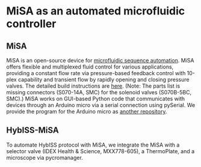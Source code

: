 # MiSA as an automated microfluidic controller

## MiSA
MiSA is an open-source device for [microfluidic sequence automation](https://pubs.rsc.org/en/content/articlelanding/2025/lc/d5lc00551e/unauth). 
MiSA offers flexible and multiplexed fluid control for various applications, providing a constant flow rate via pressure-based feedback control with 10-plex capability and transient flow by rapidly opening and closing pressure valves. The detailed build instructions are [here](https://www.rsc.org/suppdata/d5/lc/d5lc00551e/d5lc00551e1.pdf).
(Note: The parts list is missing connectors (S070-14A, SMC) for the solenoid valves (S070B-5BC, SMC).)
MiSA works on GUI-based Python code that communicates with devices through an Arduino micro via a serial connection using pySerial.
We provide the program for the Arduino micro as [another repository](https://github.com/LiMe-NanoBioeng/Arduino-to-DAQ.git).

## HybISS-MiSA
To automate HybISS protocol with MiSA, we integrate the MiSA with a selector valve (IDEX Health & Science, MXX778-605), a ThermoPlate, and a microscope via pycromanager.






